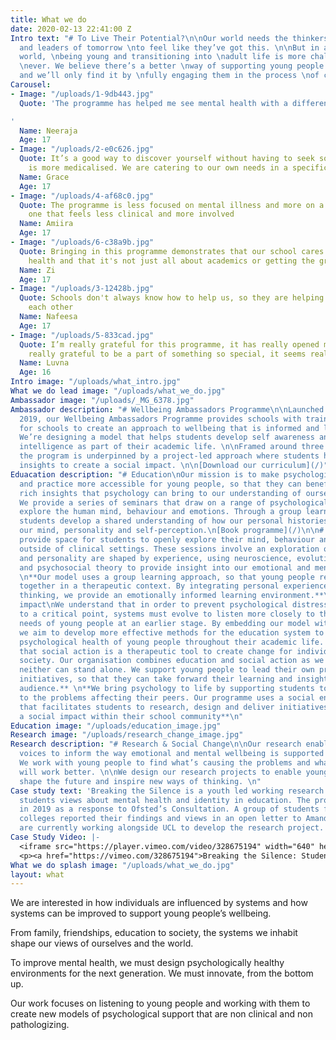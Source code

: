 ```yaml
---
title: What we do
date: 2020-02-13 22:41:00 Z
Intro text: "# To Live Their Potential?\n\nOur world needs the thinkers, \ndo-ers
  and leaders of tomorrow \nto feel like they’ve got this. \n\nBut in a rapidly changing
  world, \nbeing young and transitioning into \nadult life is more challenging than
  \never. We believe there’s a better \nway of supporting young people’s \nwellbeing,
  and we’ll only find it by \nfully engaging them in the process \nof change. \n"
Carousel:
- Image: "/uploads/1-9db443.jpg"
  Quote: 'The programme has helped me see mental health with a different perspective.

'
  Name: Neeraja
  Age: 17
- Image: "/uploads/2-e0c626.jpg"
  Quote: It’s a good way to discover yourself without having to seek something that
    is more medicalised. We are catering to our own needs in a specific school.
  Name: Grace
  Age: 17
- Image: "/uploads/4-af68c0.jpg"
  Quote: The programme is less focused on mental illness and more on a wider education,
    one that feels less clinical and more involved
  Name: Amiira
  Age: 17
- Image: "/uploads/6-c38a9b.jpg"
  Quote: Bringing in this programme demonstrates that our school cares about our mental
    health and that it's not just all about academics or getting the grades.
  Name: Zi
  Age: 17
- Image: "/uploads/3-12428b.jpg"
  Quote: Schools don't always know how to help us, so they are helping us to help
    each other
  Name: Nafeesa
  Age: 17
- Image: "/uploads/5-833cad.jpg"
  Quote: I’m really grateful for this programme, it has really opened my eyes. I feel
    really grateful to be a part of something so special, it seems really significant.
  Name: Luvna
  Age: 16
Intro image: "/uploads/what_intro.jpg"
What we do lead image: "/uploads/what_we_do.jpg"
Ambassador image: "/uploads/_MG_6378.jpg"
Ambassador description: "# Wellbeing Ambassadors Programme\n\nLaunched in Newham in
  2019, our Wellbeing Ambassadors Programme provides schools with training and resources
  for schools to create an approach to wellbeing that is informed and led by students.
  We’re designing a model that helps students develop self awareness and emotional
  intelligence as part of their academic life. \n\nFramed around three key elements,
  the program is underpinned by a project-led approach where students harness their
  insights to create a social impact. \n\n[Download our curriculum](/)"
Eduacation description: "# Education\nOur mission is to make psychological theory
  and practice more accessible for young people, so that they can benefit from the
  rich insights that psychology can bring to our understanding of ourselves and others.
  We provide a series of seminars that draw on a range of psychological models to
  explore the human mind, behaviour and emotions. Through a group learning model,
  students develop a shared understanding of how our personal histories of life shape
  our mind, personality and self-perception.\n[Book programme](/)\n\n# Exploration\nWe
  provide space for students to openly explore their mind, behaviour and identity
  outside of clinical settings. These sessions involve an exploration of how the mind
  and personality are shaped by experience, using neuroscience, evolutionary, humanistic
  and psychosocial theory to provide insight into our emotional and mental landscapes.
  \n**Our model uses a group learning approach, so that young people reflect and learn
  together in a therapeutic context. By integrating personal experience with critical
  thinking, we provide an emotionally informed learning environment.**\n\n# Social
  impact\nWe understand that in order to prevent psychological distress from developing
  to a critical point, systems must evolve to listen more closely to the voices and
  needs of young people at an earlier stage. By embedding our model within education,
  we aim to develop more effective methods for the education system to ensure the
  psychological health of young people throughout their academic life. \n**We believe
  that social action is a therapeutic tool to create change for individuals and our
  society. Our organisation combines education and social action as we recognise that
  neither can stand alone. We support young people to lead their own projects and
  initiatives, so that they can take forward their learning and insights to a wider
  audience.** \n**We bring psychology to life by supporting students to create solutions
  to the problems affecting their peers. Our programme uses a social enterprise model
  that facilitates students to research, design and deliver initiatives that can create
  a social impact within their school community**\n"
Education image: "/uploads/education_image.jpg"
Research image: "/uploads/research_change_image.jpg"
Research description: "# Research & Social Change\n\nOur research enables young people’s
  voices to inform the way emotional and mental wellbeing is supported in society.
  We work with young people to find what’s causing the problems and what they believe
  will work better. \n\nWe design our research projects to enable young people to
  shape the future and inspire new ways of thinking. \n"
Case study text: 'Breaking the Silence is a youth led working research project exploring
  students views about mental health and identity in education. The project was launched
  in 2019 as a response to Ofsted’s Consultation. A group of students from London
  colleges reported their findings and views in an open letter to Amanda Speilman.  We
  are currently working alongside UCL to develop the research project. '
Case Study Video: |-
  <iframe src="https://player.vimeo.com/video/328675194" width="640" height="360" frameborder="0" allow="autoplay; fullscreen" allowfullscreen></iframe>
  <p><a href="https://vimeo.com/328675194">Breaking the Silence: Students respond to Ofsted Consultation</a> from <a href="https://vimeo.com/user62929828">Bea Herbert</a> on <a href="https://vimeo.com">Vimeo</a>.</p>
What we do splash image: "/uploads/what_we_do.jpg"
layout: what
---
```


We are interested in how individuals are influenced by systems and how systems can be improved to support young people’s wellbeing.

From family, friendships, education to society, the systems we inhabit shape our views of ourselves and the world.

To improve mental health, we must design psychologically healthy environments for the next generation. We must innovate, from the bottom up.

Our work focuses on listening to young people and working with them to create new models of psychological support that are non clinical and non pathologizing.
